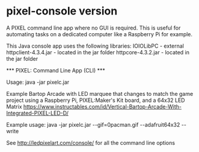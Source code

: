 pixel-console version
=====================

A PIXEL command line app where no GUI is required. 
This is useful for automating tasks on a dedicated computer like a Raspberry Pi for example. 

This Java console app uses the following libraries:
IOIOLibPC - external
httpclient-4.3.4.jar - located in the jar folder
httpcore-4.3.2.jar - located in the jar folder

*** PIXEL: Command Line App (CLI) ***

Usage:
java -jar pixelc.jar <options>

Example Bartop Arcade with LED marquee that changes to match the game project using a Raspberry Pi, PIXEL:Maker's Kit board, and a 64x32 LED Matrix https://www.instructables.com/id/Vertical-Bartop-Arcade-With-Integrated-PIXEL-LED-D/

Example usage:  java -jar pixelc.jar --gif=0pacman.gif --adafruit64x32 --write

See http://ledpixelart.com/console/ for all the command line options
